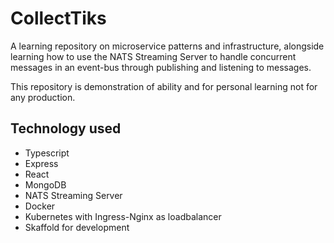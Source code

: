 # CollectTiks
A learning repository on microservice patterns and infrastructure, alongside learning how to use the NATS Streaming Server to handle concurrent messages in an event-bus through publishing and listening to messages.

This repository is demonstration of ability and for personal learning not for any production.

## Technology used
- Typescript
- Express
- React
- MongoDB
- NATS Streaming Server
- Docker
- Kubernetes with Ingress-Nginx as loadbalancer
- Skaffold for development
